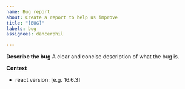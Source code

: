 ```yaml
---
name: Bug report
about: Create a report to help us improve
title: "[BUG]"
labels: bug
assignees: dancerphil

---
```


**Describe the bug**
A clear and concise description of what the bug is.

**Context**
 - react version: [e.g. 16.6.3]

